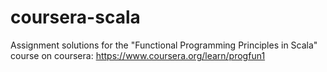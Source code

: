 # coursera-scala
Assignment solutions for the "Functional Programming Principles in Scala" course on coursera: https://www.coursera.org/learn/progfun1
